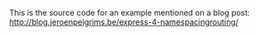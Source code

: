 This is the source code for an example mentioned on a blog post: http://blog.jeroenpelgrims.be/express-4-namespacingrouting/